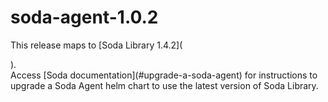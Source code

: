 # soda-agent-1.0.2

This release maps to \[Soda Library 1.4.2]\(

).\
Access \[Soda documentation]\(#upgrade-a-soda-agent) for instructions to upgrade a Soda Agent helm chart to use the latest version of Soda Library.
